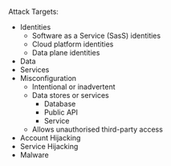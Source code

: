 Attack Targets:
- Identities
	- Software as a Service (SasS) identities
	- Cloud platform identities
	- Data plane identities
- Data
- Services
- Misconfiguration
	- Intentional or inadvertent
	- Data stores or services
		- Database
		- Public API
		- Service
	- Allows unauthorised third-party access
- Account Hijacking
- Service Hijacking
- Malware